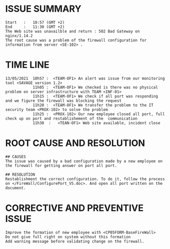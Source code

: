 # ISSUE SUMMARY
    Start   :   10:57 (GMT +2) 
    End     :   11:30 (GMT +2)
    The Web site was unavailble and return : 502 Bad Gateway on nginx/1.14.2
    The root cause was a problem of the firewall configuration for information from server <SE-102> .

# TIME LINE
    13/05/2021  10h57 :  <TEAM-OF1> An alert was issue from our monitoring tool <SAVAGE version 1.2>
                11h05 :  <TEAM-OF1> We checked is there was no physical problem on server infrastructure with TEAM <INF-01>
                11h15 :  <TEAM-OF1> We check if all port was responding and we figure the firewall was blocking the request
                11h20 :  <TEAM-OF1> We transfer the problem to the IT security team <PROX-102> to solve the problem
                11h25 :  <PROX-102> Our new employee closed all port, full check up on port and restablishement of the  communication
                11h30  :   <TEAN-OF1> Web site available, incident close

# ROOT CAUSE AND RESOLUTION
    ## CAUSES
    The issue was caused by a bad configuration made by a new employee on the firewall for getting answer on port all port.
    
    ## RESOLUTION
    Restablishment the correct configuration. To do it, follow the process on </FireWall/ConfigurePort_V5.doc>. And open all port written on the document.
# CORRECTIVE AND PREVENTIVE ISSUE
    Improve the formation of new employee with <CP05FORM-BaseFireWall>
    Do not give full right on system without this formation
    Add warning message before validating change on the firewall.

